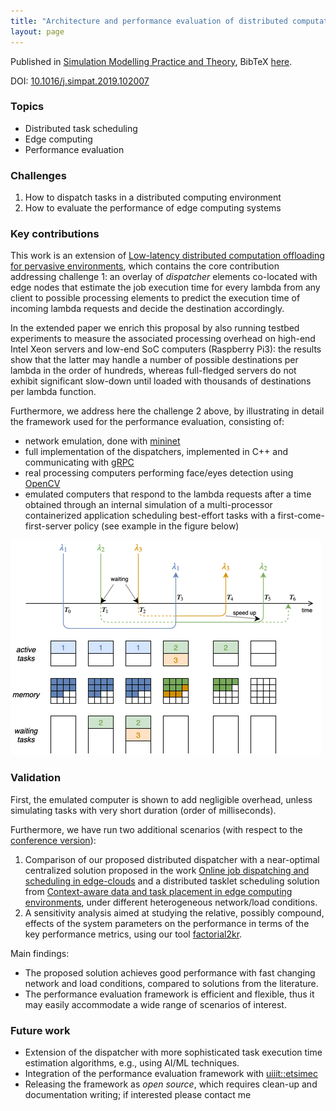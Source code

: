 ```yaml
---
title: "Architecture and performance evaluation of distributed computation offloading in edge computing"
layout: page
---
```


Published in [Simulation Modelling Practice and Theory](https://www.sciencedirect.com/journal/simulation-modelling-practice-and-theory), BibTeX [here](bib/simpat.bib).

DOI: [10.1016/j.simpat.2019.102007](https://doi.org/10.1016/j.simpat.2019.102007)

### Topics

- Distributed task scheduling
- Edge computing
- Performance evaluation

### Challenges

1. How to dispatch tasks in a distributed computing environment
2. How to evaluate the performance of edge computing systems

### Key contributions

This work is an extension of [Low-latency distributed computation offloading for pervasive environments](percom2019.md), which contains the core contribution addressing challenge 1: an overlay of _dispatcher_ elements co-located with edge nodes that estimate the job execution time for every lambda from any client to possible processing elements to predict the execution time of incoming lambda requests and decide the destination accordingly.

In the extended paper we enrich this proposal by also running testbed experiments to measure the associated processing overhead on high-end Intel Xeon servers and low-end SoC computers (Raspberry Pi3): the results show that the latter may handle a number of possible destinations per lambda in the order of hundreds, whereas full-fledged servers do not exhibit significant slow-down until loaded with thousands of destinations per lambda function.

Furthermore, we address here the challenge 2 above, by illustrating in detail the framework used for the performance evaluation, consisting of:

- network emulation, done with [mininet](http://mininet.org/)
- full implementation of the dispatchers, implemented in C++ and communicating with [gRPC](https://grpc.io/)
- real processing computers performing face/eyes detection using [OpenCV](https://opencv.org/)
- emulated computers that respond to the lambda requests after a time obtained through an internal simulation of a multi-processor containerized application scheduling best-effort tasks with a first-come-first-server policy (see example in the figure below)

![Simulator](pictures/simpat-sim.png)

### Validation

First, the emulated computer is shown to add negligible overhead, unless simulating tasks with very short duration (order of milliseconds).

Furthermore, we have run two additional scenarios (with respect to the [conference version](percom2019.md)):

1. Comparison of our proposed distributed dispatcher with a near-optimal centralized solution proposed in the work [Online job dispatching and scheduling in edge-clouds](https://doi.org/10.1109/INFOCOM.2017.8057116) and a distributed tasklet scheduling solution from [Context-aware data and task placement in edge computing environments](https://doi.org/10.1109/PERCOM.2019.8767386), under different heterogeneous network/load conditions.
2. A sensitivity analysis aimed at studying the relative, possibly compound, effects of the system parameters on the performance in terms of the key performance metrics, using our tool [factorial2kr](https://github.com/ccicconetti/factorial2kr).

Main findings:

- The proposed solution achieves good performance with fast changing network and load conditions, compared to solutions from the literature.
- The performance evaluation framework is efficient and flexible, thus it may easily accommodate a wide range of scenarios of interest.

### Future work

- Extension of the dispatcher with more sophisticated task execution time estimation algorithms, e.g., using AI/ML techniques.
- Integration of the performance evaluation framework with [uiiit::etsimec](https://github.com/ccicconetti/etsimec)
- Releasing the framework as _open source_, which requires clean-up and documentation writing; if interested please contact me
